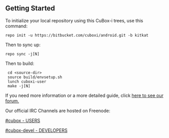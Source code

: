 Getting Started
---------------

To initialize your local repository using this CuBox-i trees, use this command:

    repo init -u https://bitbucket.com/cuboxi/android.git -b kitkat

Then to sync up:

    repo sync -j[N]

Then to build:

     cd <source-dir>
     source build/envsetup.sh
     lunch cuboxi-user
     make -j[N]

If you need more information or a more detailed guide, click [here to see our forum.](http://www.solid-run.com/community/)

Our official IRC Channels are hosted on Freenode:

[#cubox - USERS](http://webchat.freenode.net/?channels=cubox/)

[#cubox-devel - DEVELOPERS](http://webchat.freenode.net/?channels=cubox-devel/)

